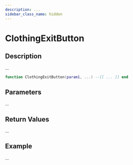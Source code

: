 ```yaml
---
description: ...
sidebar_class_name: hidden
---
```


# ClothingExitButton

## Description

...

```lua
function ClothingExitButton(param1, ...) --[[ ... ]] end
```

## Parameters

...

## Return Values

...

## Example

...


